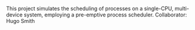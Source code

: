 This project simulates the scheduling of processes on a single-CPU, multi-device system, employing a pre-emptive process scheduler.
Collaborator: Hugo Smith
